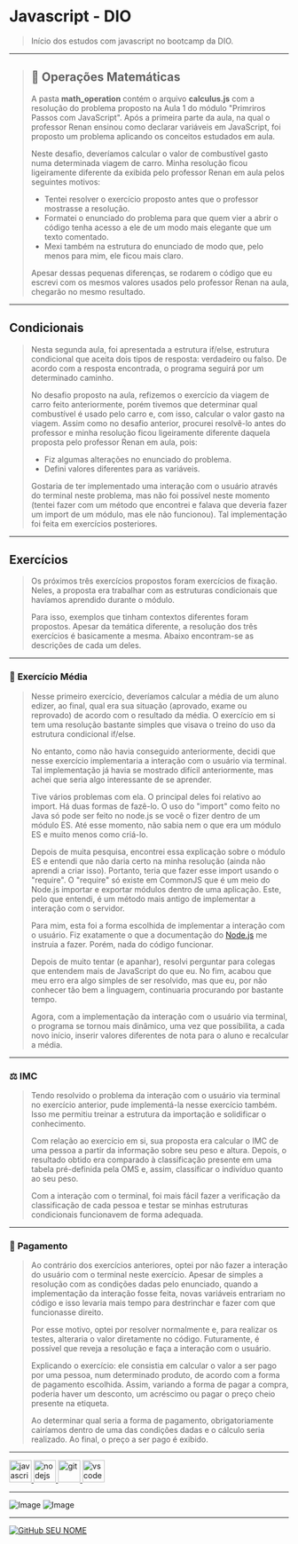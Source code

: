 # **Javascript - DIO**

> Início dos estudos com javascript no bootcamp da DIO.
>
---
> ## :abacus: **Operações Matemáticas** 
> A pasta **math_operation** contém o arquivo **calculus.js** com a resolução do problema proposto na Aula 1 do módulo "Primriros Passos com JavaScript". Após a primeira parte da aula, na qual o professor Renan ensinou como declarar variáveis em JavaScript, foi proposto um problema aplicando os conceitos estudados em aula.
> 
>Neste desafio, deveríamos calcular o valor de combustível gasto numa determinada viagem de carro. Minha resolução ficou ligeiramente diferente da exibida pelo professor Renan em aula pelos seguintes motivos:
>
> - Tentei resolver o exercício proposto antes que o professor mostrasse a resolução.
> - Formatei o enunciado do problema para que quem vier a abrir o código tenha acesso a ele de um modo mais elegante que um texto comentado.
> - Mexi também na estrutura do enunciado de modo que, pelo menos para mim, ele ficou mais claro.
>
> Apesar dessas pequenas diferenças, se rodarem o código que eu escrevi com os mesmos valores usados pelo professor Renan na aula, chegarão no mesmo resultado.
---
## **Condicionais**
> Nesta segunda aula, foi apresentada a estrutura if/else, estrutura condicional que aceita dois tipos de resposta: verdadeiro ou falso. De acordo com a resposta encontrada, o programa seguirá por um determinado caminho.
> 
> No desafio proposto na aula, refizemos o exercício da viagem de carro feito anteriormente, porém tivemos que determinar qual combustível é usado pelo carro e, com isso, calcular o valor gasto na viagem. Assim como no desafio anterior, procurei resolvê-lo antes do professor e minha resolução ficou ligeiramente diferente daquela proposta pelo professor Renan em aula, pois:
> 
> - Fiz algumas alterações no enunciado do problema.
> - Defini valores diferentes para as variáveis.
> 
> Gostaria de ter implementado uma interação com o usuário através do terminal neste problema, mas não foi possível neste momento (tentei fazer com um método que encontrei e falava que deveria fazer um import de um módulo, mas ele não funcionou). Tal implementação foi feita em exercícios posteriores.
---
## **Exercícios**
> Os próximos três exercícios propostos foram exercícios de fixação. Neles, a proposta era trabalhar com as estruturas condicionais que havíamos aprendido durante o módulo. 
> 
> Para isso, exemplos que tinham contextos diferentes foram propostos. Apesar da temática diferente, a resolução dos três exercícios é basicamente a mesma. Abaixo encontram-se as descrições de cada um deles. 
---
### :100: **Exercício Média**
> Nesse primeiro exercício, deveríamos calcular a média de um aluno edizer, ao final, qual era sua situação (aprovado, exame ou reprovado) de acordo com o resultado da média. O exercício em si tem uma resolução bastante simples que visava o treino do uso da estrutura condicional if/else.
>
> No entanto, como não havia conseguido anteriormente, decidi que nesse exercício implementaria a interação com o usuário via terminal. Tal implementação já havia se mostrado difícil anteriormente, mas achei que seria algo interessante de se aprender.
> 
> Tive vários problemas com ela. O principal deles foi relativo ao import. Há duas formas de fazê-lo. O uso do "import" como feito no Java só pode ser feito no node.js se você o fizer dentro de um módulo ES. Até esse momento, não sabia nem o que era um módulo ES e muito menos como criá-lo.
> 
> Depois de muita pesquisa, encontrei essa explicação sobre o módulo ES e entendi que não daria certo na minha resolução (ainda não aprendi a criar isso). Portanto, teria que fazer esse import usando o "require". O "require" só existe em CommonJS que é um meio do Node.js importar e exportar módulos dentro de uma aplicação. Este, pelo que entendi, é um método mais antigo de implementar a interação com o servidor.
>
> Para mim, esta foi a forma escolhida de implementar a interação com o usuário. Fiz exatamente o que a documentação do [Node.js](https://nodejs.org/api/readline.html) me instruia a fazer. Porém, nada do código funcionar.
>
> Depois de muito tentar (e apanhar), resolvi perguntar para colegas que entendem mais de JavaScript do que eu. No fim, acabou que meu erro era algo simples de ser resolvido, mas que eu, por não conhecer tão bem a linguagem, continuaria procurando por bastante tempo.
>
> Agora, com a implementação da interação com o usuário via terminal, o programa se tornou mais dinâmico, uma vez que possibilita, a cada novo início, inserir valores diferentes de nota para o aluno e recalcular a média.
---
### :balance_scale: **IMC**
> Tendo resolvido o problema da interação com o usuário via terminal no exercício anterior, pude implementá-la nesse exercício também. Isso me permitiu treinar a estrutura da importação e solidificar o conhecimento.
>
> Com relação ao exercício em si, sua proposta era calcular o IMC de uma pessoa a partir da informação sobre seu peso e altura. Depois, o resultado obtido era comparado à classificação presente em uma tabela pré-definida pela OMS e, assim, classificar o indivíduo quanto ao seu peso.
>
> Com a interação com o terminal, foi mais fácil fazer a verificação da classificação de cada pessoa e testar se minhas estruturas condicionais funcionavem de forma adequada.
---
### :money_with_wings: **Pagamento**
> Ao contrário dos exercícios anteriores, optei por não fazer a interação do usuário com o terminal neste exercício. Apesar de simples a resolução com as condições dadas pelo enunciado, quando a implementação da interação fosse feita, novas variáveis entrariam no código e isso levaria mais tempo para destrinchar e fazer com que funcionasse direito.
>
> Por esse motivo, optei por resolver normalmente e, para realizar os testes, alteraria o valor diretamente no código. Futuramente, é possível que reveja a resolução e faça a interação com o usuário.
>
> Explicando o exercício: ele consistia em calcular o valor a ser pago por uma pessoa, num determinado produto, de acordo com a forma de pagamento escolhida. Assim, variando a forma de pagar a compra, poderia haver um desconto, um acréscimo ou pagar o preço cheio presente na etiqueta.
>
> Ao determinar qual seria a forma de pagamento, obrigatoriamente cairíamos dentro de uma das condições dadas e o cálculo seria realizado. Ao final, o preço a ser pago é exibido.
---

<a href="https://developer.mozilla.org/en-US/docs/Web/JavaScript">
   <img src="https://cdn.jsdelivr.net/gh/devicons/devicon/icons/javascript/javascript-original.svg" alt="javascript" width="40" height="40"/>
</a>
<a href="https://nodejs.org">
   <img src="https://cdn.jsdelivr.net/gh/devicons/devicon/icons/nodejs/nodejs-original.svg" alt="nodejs" width="40" height="40"/>
</a>   
<a href="https://git-scm.com/">
   <img src="https://cdn.jsdelivr.net/gh/devicons/devicon/icons/git/git-original.svg" alt="git" width="40" height="40"/>
</a>  
<a href="https://code.visualstudio.com/">
   <img src="https://cdn.jsdelivr.net/gh/devicons/devicon/icons/vscode/vscode-original.svg" alt="vscode" width="40" height="40"/>
</a>

---    
![Image](https://img.shields.io/badge/GitHub-100000?style=for-the-badge&logo=github&logoColor=white)
![Image](https://img.shields.io/badge/Markdown-000000?style=for-the-badge&logo=markdown&logoColor=white)

---

[![GitHub SEU NOME]( https://img.shields.io/github/followers/AmandaPardinho?label=follow&style=social)](https://github.com/AmandaPardinho)
